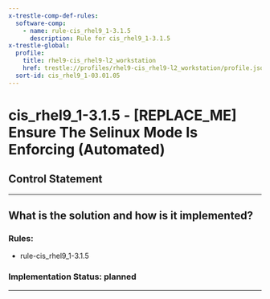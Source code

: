 ```yaml
---
x-trestle-comp-def-rules:
  software-comp:
    - name: rule-cis_rhel9_1-3.1.5
      description: Rule for cis_rhel9_1-3.1.5
x-trestle-global:
  profile:
    title: rhel9-cis_rhel9-l2_workstation
    href: trestle://profiles/rhel9-cis_rhel9-l2_workstation/profile.json
  sort-id: cis_rhel9_1-03.01.05
---
```


# cis_rhel9_1-3.1.5 - \[REPLACE_ME\] Ensure The Selinux Mode Is Enforcing (Automated)

## Control Statement

______________________________________________________________________

## What is the solution and how is it implemented?

<!-- For implementation status enter one of: implemented, partial, planned, alternative, not-applicable -->

<!-- Note that the list of rules under ### Rules: is read-only and changes will not be captured after assembly to JSON -->

<!-- Add control implementation description here for control: cis_rhel9_1-3.1.5 -->

### Rules:

  - rule-cis_rhel9_1-3.1.5

### Implementation Status: planned

______________________________________________________________________
